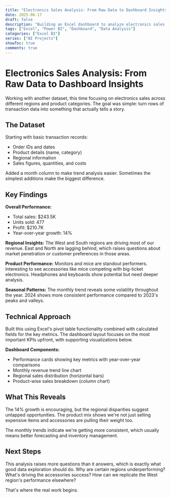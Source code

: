 ```yaml
---
title: "Electronics Sales Analysis: From Raw Data to Dashboard Insights"
date: 2025-06-17
draft: false
description: "Building an Excel dashboard to analyze electronics sales performance across regions and product categories"
tags: ["Excel", "Power BI", "Dashboard", "Data Analysis"]
categories: ["Excel BI"]
series: ["BI Projects"]
showToc: true
comments: true
---
```


# Electronics Sales Analysis: From Raw Data to Dashboard Insights

Working with another dataset, this time focusing on electronics sales across different regions and product categories. The goal was simple: turn rows of transaction data into something that actually tells a story.

## The Dataset

Starting with basic transaction records:
- Order IDs and dates
- Product details (name, category)
- Regional information
- Sales figures, quantities, and costs

Added a month column to make trend analysis easier. Sometimes the simplest additions make the biggest difference.

## Key Findings

**Overall Performance:**
- Total sales: $243.5K
- Units sold: 477
- Profit: $210.7K
- Year-over-year growth: 14%

**Regional Insights:**
The West and South regions are driving most of our revenue. East and North are lagging behind, which raises questions about market penetration or customer preferences in those areas.

**Product Performance:**
Monitors and mice are standout performers. Interesting to see accessories like mice competing with big-ticket electronics. Headphones and keyboards show potential but need deeper analysis.

**Seasonal Patterns:**
The monthly trend reveals some volatility throughout the year. 2024 shows more consistent performance compared to 2023's peaks and valleys.

## Technical Approach

Built this using Excel's pivot table functionality combined with calculated fields for the key metrics. The dashboard layout focuses on the most important KPIs upfront, with supporting visualizations below.

**Dashboard Components:**
- Performance cards showing key metrics with year-over-year comparisons
- Monthly revenue trend line chart
- Regional sales distribution (horizontal bars)
- Product-wise sales breakdown (column chart)

## What This Reveals

The 14% growth is encouraging, but the regional disparities suggest untapped opportunities. The product mix shows we're not just selling expensive items and accessories are pulling their weight too.

The monthly trends indicate we're getting more consistent, which usually means better forecasting and inventory management.

## Next Steps

This analysis raises more questions than it answers, which is exactly what good data exploration should do. Why are certain regions underperforming? What's driving the accessories success? How can we replicate the West region's performance elsewhere?

That's where the real work begins.